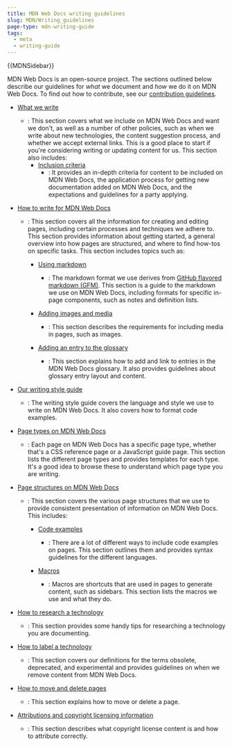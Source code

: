 ```yaml
---
title: MDN Web Docs writing guidelines
slug: MDN/Writing_guidelines
page-type: mdn-writing-guide
tags:
  - meta
  - writing-guide
---
```


{{MDNSidebar}}

MDN Web Docs is an open-source project. The sections outlined below describe our guidelines for *what* we document and *how* we do it on MDN Web Docs. To find out how to contribute, see our [contribution guidelines](/en_US/docs/MDN/Community/Contributing).

- [What we write](/en_US/docs/MDN/Writing_guidelines/What_we_write)

  - : This section covers what we include on MDN Web Docs and want we don't, as well as a number of other policies, such as when we write about new technologies, the content suggestion process, and whether we accept external links. This is a good place to start if you're considering writing or updating content for us. This section also includes:
    - [Inclusion criteria](/en_US/docs/MDN/Writing_guidelines/What_we_write/Criteria_for_inclusion)
      - : It provides an in-depth criteria for content to be included on MDN Web Docs, the application process for getting new documentation added on MDN Web Docs, and the expectations and guidelines for a party applying.

- [How to write for MDN Web Docs](/en_US/docs/MDN/Writing_guidelines/Howto)

  - : This section covers all the information for creating and editing pages, including certain processes and techniques we adhere to. This section provides information about getting started, a general overview into how pages are structured, and where to find how-tos on specific tasks. This section includes topics such as:

    - [Using markdown](/en_US/docs/MDN/Writing_guidelines/Howto/Markdown_in_MDN)

      - : The markdown format we use derives from [GitHub flavored markdown (GFM)](https://github.github.com/gfm/). This section is a guide to the markdown we use on MDN Web Docs, including formats for specific in-page components, such as notes and definition lists.

    - [Adding images and media](/en_US/docs/MDN/Writing_guidelines/Howto/Images_media)

      - : This section describes the requirements for including media in pages, such as images.

    - [Adding an entry to the glossary](/en_US/docs/MDN/Writing_guidelines/Howto/Write_a_new_entry_in_the_glossary)

      - : This section explains how to add and link to entries in the MDN Web Docs glossary. It also provides guidelines about glossary entry layout and content.

- [Our writing style guide](/en_US/docs/MDN/Writing_guidelines/Writing_style_guide)

  - : The writing style guide covers the language and style we use to write on MDN Web Docs. It also covers how to format code examples.

- [Page types on MDN Web Docs](/en_US/docs/MDN/Writing_guidelines/Page_structures/Page_types)

  - : Each page on MDN Web Docs has a specific page type, whether that's a CSS reference page or a JavaScript guide page. This section lists the different page types and provides templates for each type. It's a good idea to browse these to understand which page type you are writing.

- [Page structures on MDN Web Docs](/en_US/docs/MDN/Writing_guidelines/Page_structures)

  - : This section covers the various page structures that we use to provide consistent presentation of information on MDN Web Docs. This includes:

    - [Code examples](/en_US/docs/MDN/Writing_guidelines/Page_structures/Code_examples)

      - : There are a lot of different ways to include code examples on pages. This section outlines them and provides syntax guidelines for the different languages.

    - [Macros](/en_US/docs/MDN/Writing_guidelines/Page_structures/Macros)

      - : Macros are shortcuts that are used in pages to generate content, such as sidebars. This section lists the macros we use and what they do.

- [How to research a technology](/en_US/docs/MDN/Writing_guidelines/Research_technology)

  - : This section provides some handy tips for researching a technology you are documenting.

- [How to label a technology](/en_US/docs/MDN/Writing_guidelines/Experimental_deprecated_obsolete)

  - : This section covers our definitions for the terms obsolete, deprecated, and experimental and provides guidelines on when we remove content from MDN Web Docs.

- [How to move and delete pages](/en-US/docs/MDN/Writing_guidelines/Creating_moving_deleting)

  - : This section explains how to move or delete a page.

- [Attributions and copyright licensing information](/en_US/docs/MDN/Writing_guidelines/Attrib_copyright_license)
  - : This section describes what copyright license content is and how to attribute correctly.
